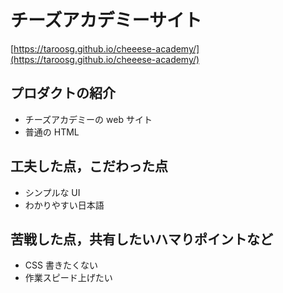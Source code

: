 # チーズアカデミーサイト

[https://taroosg.github.io/cheeese-academy/](https://taroosg.github.io/cheeese-academy/)

## プロダクトの紹介

- チーズアカデミーの web サイト
- 普通の HTML

## 工夫した点，こだわった点

- シンプルな UI
- わかりやすい日本語

## 苦戦した点，共有したいハマりポイントなど

- CSS 書きたくない
- 作業スピード上げたい
